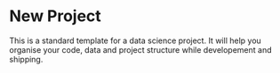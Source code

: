 New Project 
==============================

This is a standard template for a data science project. It will help you organise your code, data and project structure while developement and shipping.





